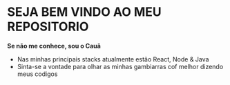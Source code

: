 # SEJA BEM VINDO AO MEU REPOSITORIO

**Se não me conhece, sou o Cauã**
- Nas minhas principais stacks atualmente estão React, Node & Java
- Sinta-se a vontade para olhar as minhas gambiarras cof melhor dizendo meus codigos
